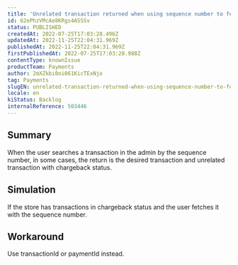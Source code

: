 ```yaml
---
title: 'Unrelated transaction returned when using sequence number to fetch a transaction in admin UI'
id: 62ePhzVMcAe8KRgs4ASSSv
status: PUBLISHED
createdAt: 2022-07-25T17:03:28.496Z
updatedAt: 2022-11-25T22:04:31.969Z
publishedAt: 2022-11-25T22:04:31.969Z
firstPublishedAt: 2022-07-25T17:03:28.988Z
contentType: knownIssue
productTeam: Payments
author: 2mXZkbi0oi061KicTExNjo
tag: Payments
slugEN: unrelated-transaction-returned-when-using-sequence-number-to-fetch-a-transaction-in-admin-ui
locale: en
kiStatus: Backlog
internalReference: 503446
---
```


## Summary


When the user searches a transaction in the admin by the sequence number, in some cases, the return is the desired transaction and unrelated transaction with chargeback status.



## Simulation


If the store has transactions in chargeback status and the user fetches it with the sequence number.



## Workaround


Use transactionId or paymentId instead.

